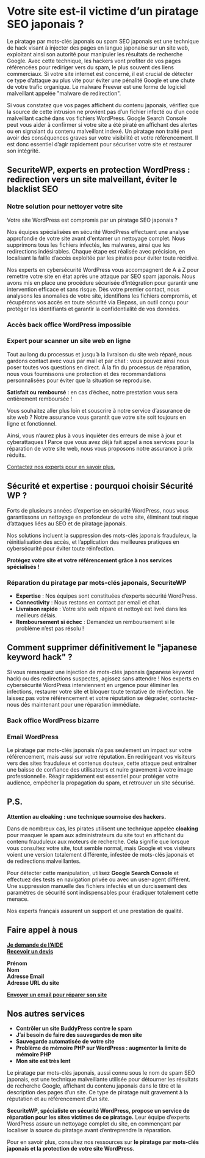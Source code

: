 # Votre site est-il victime d’un piratage SEO japonais ?

Le piratage par mots-clés japonais ou spam SEO japonais est une technique de hack visant à injecter des pages en langue japonaise sur un site web, exploitant ainsi son autorité pour manipuler les résultats de recherche Google. Avec cette technique, les hackers vont profiter de vos pages référencées pour rediriger vers du spam, le plus souvent des liens commerciaux. Si votre site internet est concerné, il est crucial de détecter ce type d’attaque au plus vite pour éviter une pénalité Google et une chute de votre trafic organique. Le malware Freevar est une forme de logiciel malveillant appelée "malware de redirection".

Si vous constatez que vos pages affichent du contenu japonais, vérifiez que la source de cette intrusion ne provient pas d’un fichier infecté ou d’un code malveillant caché dans vos fichiers WordPress. Google Search Console peut vous aider à confirmer si votre site a été piraté en affichant des alertes ou en signalant du contenu malveillant indexé. Un piratage non traité peut avoir des conséquences graves sur votre visibilité et votre référencement. Il est donc essentiel d’agir rapidement pour sécuriser votre site et restaurer son intégrité.

## SecuriteWP, experts en protection WordPress : redirection vers un site malveillant, éviter le blacklist SEO

### Notre solution pour nettoyer votre site

Votre site WordPress est compromis par un piratage SEO japonais ?

Nos équipes spécialisées en sécurité WordPress effectuent une analyse approfondie de votre site avant d'entamer un nettoyage complet. Nous supprimons tous les fichiers infectés, les malwares, ainsi que les redirections indésirables. Chaque étape est réalisée avec précision, en localisant la faille d’accès exploitée par les pirates pour éviter toute récidive.

Nos experts en cybersécurité WordPress vous accompagnent de A à Z pour remettre votre site en état après une attaque par SEO spam japonais. Nous avons mis en place une procédure sécurisée d’intégration pour garantir une intervention efficace et sans risque. Dès votre premier contact, nous analysons les anomalies de votre site, identifions les fichiers compromis, et récupérons vos accès en toute sécurité via Elepass, un outil conçu pour protéger les identifiants et garantir la confidentialité de vos données.

### Accès back office WordPress impossible

### Expert pour scanner un site web en ligne

Tout au long du processus et jusqu’à la livraison du site web réparé, nous gardons contact avec vous par mail et par chat : vous pouvez ainsi nous poser toutes vos questions en direct. À la fin du processus de réparation, nous vous fournissons une protection et des recommandations personnalisées pour éviter que la situation se reproduise.

**Satisfait ou remboursé** : en cas d’échec, notre prestation vous sera entièrement remboursée !

Vous souhaitez aller plus loin et souscrire à notre service d’assurance de site web ? Notre assurance vous garantit que votre site soit toujours en ligne et fonctionnel.

Ainsi, vous n’aurez plus à vous inquiéter des erreurs de mise à jour et cyberattaques ! Parce que vous avez déjà fait appel à nos services pour la réparation de votre site web, nous vous proposons notre assurance à prix réduits.

[Contactez nos experts pour en savoir plus.](#)

## Sécurité et expertise : pourquoi choisir Sécurité WP ?

Forts de plusieurs années d’expertise en sécurité WordPress, nous vous garantissons un nettoyage en profondeur de votre site, éliminant tout risque d’attaques liées au SEO et de piratage japonais.

Nos solutions incluent la suppression des mots-clés japonais frauduleux, la réinitialisation des accès, et l’application des meilleures pratiques en cybersécurité pour éviter toute réinfection.

**Protégez votre site et votre référencement grâce à nos services spécialisés !**

### Réparation du piratage par mots-clés japonais, SecuriteWP

- **Expertise** : Nos équipes sont constituées d’experts sécurité WordPress.
- **Connectivity** : Nous restons en contact par email et chat.
- **Livraison rapide** : Votre site web réparé et nettoyé est livré dans les meilleurs délais.
- **Remboursement si échec** : Demandez un remboursement si le problème n’est pas résolu !

## Comment supprimer définitivement le "japanese keyword hack" ?

Si vous remarquez une injection de mots-clés japonais (japanese keyword hack) ou des redirections suspectes, agissez sans attendre ! Nos experts en cybersécurité WordPress interviennent en urgence pour éliminer les infections, restaurer votre site et bloquer toute tentative de réinfection. Ne laissez pas votre référencement et votre réputation se dégrader, contactez-nous dès maintenant pour une réparation immédiate.

### Back office WordPress bizarre

### Email WordPress

Le piratage par mots-clés japonais n’a pas seulement un impact sur votre référencement, mais aussi sur votre réputation. En redirigeant vos visiteurs vers des sites frauduleux et contenus douteux, cette attaque peut entraîner une baisse de confiance des utilisateurs et nuire gravement à votre image professionnelle. Réagir rapidement est essentiel pour protéger votre audience, empêcher la propagation du spam, et retrouver un site sécurisé.

## P.S.

**Attention au cloaking : une technique sournoise des hackers.**

Dans de nombreux cas, les pirates utilisent une technique appelée **cloaking** pour masquer le spam aux administrateurs du site tout en affichant du contenu frauduleux aux moteurs de recherche. Cela signifie que lorsque vous consultez votre site, tout semble normal, mais Google et vos visiteurs voient une version totalement différente, infestée de mots-clés japonais et de redirections malveillantes.

Pour détecter cette manipulation, utilisez **Google Search Console** et effectuez des tests en navigation privée ou avec un user-agent différent. Une suppression manuelle des fichiers infectés et un durcissement des paramètres de sécurité sont indispensables pour éradiquer totalement cette menace.

Nos experts français assurent un support et une prestation de qualité.

## Faire appel à nous

**[Je demande de l’AIDE](#)**  
**[Recevoir un devis](#)**  

**Prénom**  
**Nom**  
**Adresse Email**  
**Adresse URL du site**  

[**Envoyer un email pour réparer son site**](#)

## Nos autres services

- **Contrôler un site BuddyPress contre le spam**
- **J’ai besoin de faire des sauvegardes de mon site**
- **Sauvegarde automatisée de votre site**
- **Problème de mémoire PHP sur WordPress : augmenter la limite de mémoire PHP**
- **Mon site est très lent**

Le piratage par mots-clés japonais, aussi connu sous le nom de spam SEO japonais, est une technique malveillante utilisée pour détourner les résultats de recherche Google, affichant du contenu japonais dans le titre et la description des pages d’un site. Ce type de piratage nuit gravement à la réputation et au référencement d’un site.

**SecuriteWP, spécialiste en sécurité WordPress, propose un service de réparation pour les sites victimes de ce piratage.** Leur équipe d’experts WordPress assure un nettoyage complet du site, en commençant par localiser la source du piratage avant d’entreprendre la réparation.

Pour en savoir plus, consultez nos ressources sur **le piratage par mots-clés japonais et la protection de votre site WordPress**.
